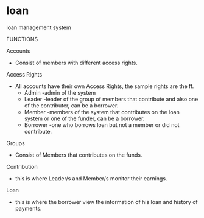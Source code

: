 # loan
loan management system

FUNCTIONS

Accounts
  - Consist of members with different access rights.
  
Access Rights
  - All accounts have their own Access Rights, the sample rights are the ff.
    - Admin 
      -admin of the system
    - Leader 
      -leader of the group of members that contribute and also one of the contributer, can be a borrower.
    - Member 
      -members of the system that contributes on the loan system or one of the funder, can be a borrower.
    - Borrower 
      -one who borrows loan but not a member or did not contribute.
      
Groups
  - Consist of Members that contributes on the funds.
  
Contribution
  - this is where Leader/s and Member/s monitor their earnings.
  
Loan
  - this is where the borrower view the information of his loan and history of payments.
